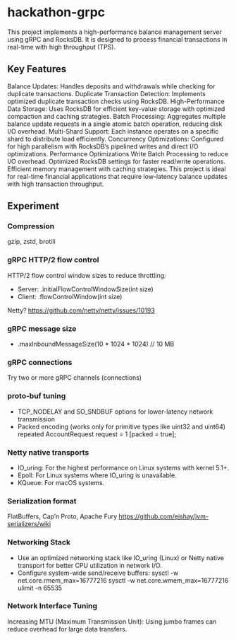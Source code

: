 # hackathon-grpc
This project implements a high-performance balance management server using gRPC and RocksDB. It is designed to process financial transactions in real-time with high throughput (TPS).

## Key Features
Balance Updates: Handles deposits and withdrawals while checking for duplicate transactions.
Duplicate Transaction Detection: Implements optimized duplicate transaction checks using RocksDB.
High-Performance Data Storage: Uses RocksDB for efficient key-value storage with optimized compaction and caching strategies.
Batch Processing: Aggregates multiple balance update requests in a single atomic batch operation, reducing disk I/O overhead.
Multi-Shard Support: Each instance operates on a specific shard to distribute load efficiently.
Concurrency Optimizations: Configured for high parallelism with RocksDB’s pipelined writes and direct I/O optimizations.
Performance Optimizations
Write Batch Processing to reduce I/O overhead.
Optimized RocksDB settings for faster read/write operations.
Efficient memory management with caching strategies.
This project is ideal for real-time financial applications that require low-latency balance updates with high transaction throughput.
## Experiment
### Compression
gzip, zstd, brotili

### gRPC HTTP/2 flow control
HTTP/2 flow control window sizes to reduce throttling:
* Server: .initialFlowControlWindowSize(int size)
* Client: .flowControlWindow(int size)

Netty?
https://github.com/netty/netty/issues/10193

### gRPC message size
* .maxInboundMessageSize(10 * 1024 * 1024) // 10 MB

### gRPC connections
Try two or more gRPC channels (connections)

### proto-buf tuning
* TCP_NODELAY and SO_SNDBUF options for lower-latency network transmission
* Packed encoding (works only for primitive types like uint32 and uint64)
  repeated AccountRequest request = 1 [packed = true];

### Netty native transports
* IO_uring: For the highest performance on Linux systems with kernel 5.1+.
* Epoll: For Linux systems where IO_uring is unavailable.
* KQueue: For macOS systems.

### Serialization format
FlatBuffers, Cap’n Proto, Apache Fury
https://github.com/eishay/jvm-serializers/wiki

### Networking Stack
* Use an optimized networking stack like IO_uring (Linux) or Netty native transport for better CPU utilization in network I/O.
* Configure system-wide send/receive buffers:
  sysctl -w net.core.rmem_max=16777216
  sysctl -w net.core.wmem_max=16777216
  ulimit -n 65535

### Network Interface Tuning
Increasing MTU (Maximum Transmission Unit): Using jumbo frames can reduce overhead for large data transfers.
